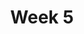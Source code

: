 ---
title: Week 5
published_at: 2025-04-01
snippet: 'Local Workflow, Libraries & Recursion'
disable_html_sanitization: true
allow_math: true
---